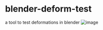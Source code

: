 # blender-deform-test
a tool to test deformations in blender
![image](https://github.com/readyplayerme/blender-deform-test/assets/104501614/20ebce50-da2b-4480-af7b-94ea5d86bd59)
